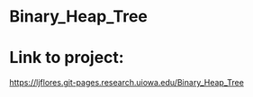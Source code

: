 # Binary_Heap_Tree
# Link to project: 
https://ljflores.git-pages.research.uiowa.edu/Binary_Heap_Tree
